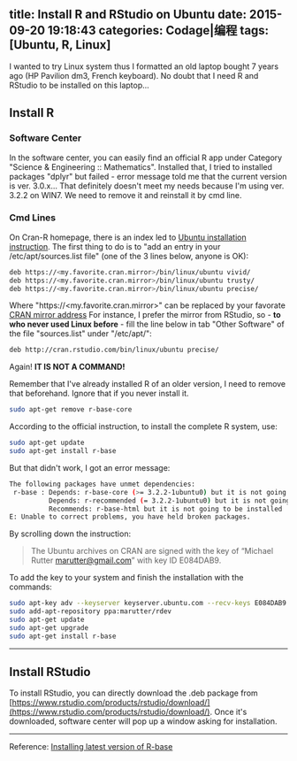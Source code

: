 title: Install R and RStudio on Ubuntu
date: 2015-09-20 19:18:43
categories: Codage|编程
tags: [Ubuntu, R, Linux]
---
I wanted to try Linux system thus I formatted an old laptop bought 7 years ago (HP Pavilion dm3, French keyboard).
No doubt that I need R and RStudio to be installed on this laptop...
<!-- more -->

## Install R
### Software Center
In the software center, you can easily find an official R app under Category "Science & Engineering :: Mathematics".
Installed that, I tried to installed packages "dplyr" but failed - error message told me that the current version is ver. 3.0.x...
That definitely doesn't meet my needs because I'm using ver. 3.2.2 on WIN7. We need to remove it and reinstall it by cmd line.

### Cmd Lines
On Cran-R homepage, there is an index led to [Ubuntu installation instruction](https://cran.r-project.org/).
The first thing to do is to "add an entry in your /etc/apt/sources.list file" (one of the 3 lines below, anyone is OK):
``` bash
deb https://<my.favorite.cran.mirror>/bin/linux/ubuntu vivid/
deb https://<my.favorite.cran.mirror>/bin/linux/ubuntu trusty/
deb https://<my.favorite.cran.mirror>/bin/linux/ubuntu precise/
```
Where "https://<my.favorite.cran.mirror>" can be replaced by your favorate [CRAN mirror address](https://cran.r-project.org/mirrors.html)
For instance, I prefer the mirror from RStudio, so - **to who never used Linux before** - fill the line below in tab "Other Software" of the file "sources.list" under "/etc/apt/":
``` bash
deb http://cran.rstudio.com/bin/linux/ubuntu precise/
```
Again! **IT IS NOT A COMMAND!**

Remember that I've already installed R of an older version, I need to remove that beforehand. Ignore that if you never install it.
``` bash
sudo apt-get remove r-base-core
```
According to the official instruction, to install the complete R system, use:
``` bash
sudo apt-get update
sudo apt-get install r-base
```
But that didn't work, I got an error message:
``` bash
The following packages have unmet dependencies:
 r-base : Depends: r-base-core (>= 3.2.2-1ubuntu0) but it is not going to be installed
          Depends: r-recommended (= 3.2.2-1ubuntu0) but it is not going to be installed
          Recommends: r-base-html but it is not going to be installed
E: Unable to correct problems, you have held broken packages.
```

By scrolling down the instruction:
> The Ubuntu archives on CRAN are signed with the key of “Michael Rutter marutter@gmail.com” with key ID E084DAB9. 

To add the key to your system and finish the installation with the commands:
``` bash
sudo apt-key adv --keyserver keyserver.ubuntu.com --recv-keys E084DAB9
sudo add-apt-repository ppa:marutter/rdev
sudo apt-get update
sudo apt-get upgrade
sudo apt-get install r-base
```

-------------------------------------------

## Install RStudio
To install RStudio, you can directly download the .deb package from [https://www.rstudio.com/products/rstudio/download/](https://www.rstudio.com/products/rstudio/download/). Once it's downloaded, software center will pop up a window asking for installation.

-------------------------------------------
Reference:
[Installing latest version of R-base](http://askubuntu.com/questions/218708/installing-latest-version-of-r-base)